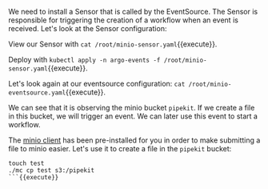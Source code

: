 We need to install a Sensor that is called by the EventSource. The Sensor is responsible for triggering the creation of a workflow when an event is received. Let's look at the Sensor configuration:

View our Sensor with `cat /root/minio-sensor.yaml`{{execute}}.

Deploy with `kubectl apply -n argo-events -f /root/minio-sensor.yaml`{{execute}}.




Let's look again at our eventsource configuration:
`cat /root/minio-eventsource.yaml`{{execute}}.

We can see that it is observing the minio bucket `pipekit`. If we create a file in this bucket, we will trigger an event. We can later use this event to start a workflow.

The [minio client](https://min.io/docs/minio/linux/reference/minio-mc.html) has been pre-installed for you in order to make submitting a file to minio easier. Let's use it to create a file in the `pipekit` bucket:

```
touch test
./mc cp test s3:/pipekit
```{{execute}}
